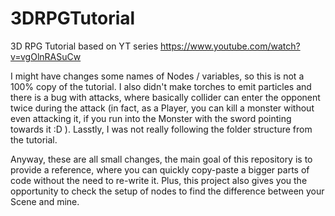 # 3DRPGTutorial
3D RPG Tutorial based on YT series https://www.youtube.com/watch?v=vgOlnRASuCw

I might have changes some names of Nodes / variables, so this is not a 100% copy of the tutorial. I also didn't make torches to emit particles and there is a bug with attacks, where basically collider can enter the opponent twice during the attack (in fact, as a Player, you can kill a monster without even attacking it, if you run into the Monster with the sword pointing towards it :D ). Lasstly, I was not really following the folder structure from the tutorial.

Anyway, these are all small changes, the main goal of this repository is to provide a reference, where you can quickly copy-paste a bigger parts of code without the need to re-write it. Plus, this project also gives you the opportunity to check the setup of nodes to find the difference between your Scene and mine.
